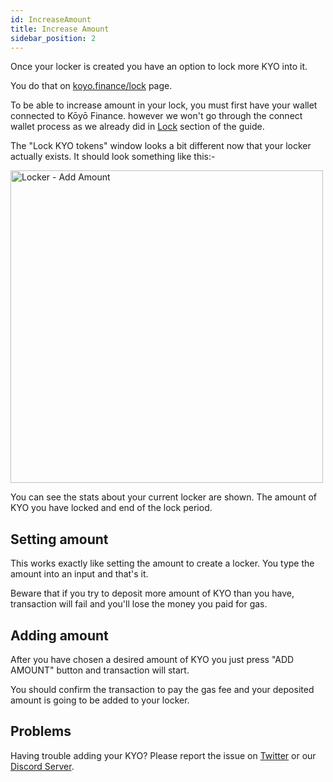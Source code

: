 ```yaml
---
id: IncreaseAmount
title: Increase Amount
sidebar_position: 2
---
```


Once your locker is created you have an option to lock more KYO into it.

You do that on [koyo.finance/lock](https://koyo.finance/lock) page.

To be able to increase amount in your lock, you must first have your wallet connected to Kōyō Finance. however we won't go through the connect wallet process as we already did in [Lock](http://localhost:3000/protocol/guide/Locker/Lock#connect-your-wallet) section of the guide.

The "Lock KYO tokens" window looks a bit different now that your locker actually exists. It should look something like this:-

<img src="/img/guide/locker/locker-addAmount.png" alt="Locker - Add Amount" width="500" />

You can see the stats about your current locker are shown. The amount of KYO you have locked and end of the lock period.

## Setting amount

This works exactly like setting the amount to create a locker. You type the amount into an input and that's it.

Beware that if you try to deposit more amount of KYO than you have, transaction will fail and you'll lose the money you paid for gas.

## Adding amount

After you have chosen a desired amount of KYO you just press "ADD AMOUNT" button and transaction will start.

You should confirm the transaction to pay the gas fee and your deposited amount is going to be added to your locker.

## Problems

Having trouble adding your KYO? Please report the issue on [Twitter](https://twitter.com/KoyoFinance) or our [Discord Server](https://docs.koyo.finance/discord).
